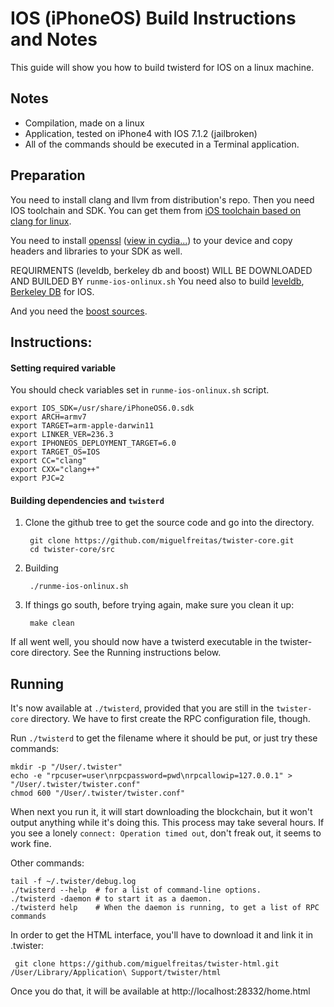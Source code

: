 IOS (iPhoneOS) Build Instructions and Notes
===========================================
This guide will show you how to build twisterd for IOS on a linux machine.

Notes
-----

* Compilation, made on a linux 
* Application, tested on iPhone4 with IOS 7.1.2 (jailbroken)
* All of the commands should be executed in a Terminal application.

Preparation
-----------

You need to install clang and llvm from distribution's repo. Then you need IOS toolchain and SDK.
You can get them from [iOS toolchain based on clang for linux](https://code.google.com/p/ios-toolchain-based-on-clang-for-linux/).

You need to install [openssl](http://cydia.saurik.com/package/openssl/) ([view in cydia...](cydia://package/openssl)) to your
device and copy headers and libraries to your SDK as well.

REQUIRMENTS (leveldb, berkeley db and boost) WILL BE DOWNLOADED AND BUILDED BY `runme-ios-onlinux.sh`
You need also to build [leveldb](http://github.com/google/leveldb), [Berkeley DB](http://download.oracle.com/otn/berkeley-db/db-5.3.28.tar.gz)
for IOS.

And you need the [boost sources](http://www.boost.org/users/download/#live).

Instructions:
-------------

#### Setting required variable

You should check variables set in `runme-ios-onlinux.sh` script.


    export IOS_SDK=/usr/share/iPhoneOS6.0.sdk
    export ARCH=armv7
    export TARGET=arm-apple-darwin11
    export LINKER_VER=236.3
    export IPHONEOS_DEPLOYMENT_TARGET=6.0
    export TARGET_OS=IOS
    export CC="clang"
    export CXX="clang++"
    export PJC=2
#### Building dependencies and `twisterd`

1. Clone the github tree to get the source code and go into the directory.

        git clone https://github.com/miguelfreitas/twister-core.git
        cd twister-core/src

2. Building


        ./runme-ios-onlinux.sh

3. If things go south, before trying again, make sure you clean it up:


        make clean

If all went well, you should now have a twisterd executable in the twister-core directory.
See the Running instructions below.

Running
-------

It's now available at `./twisterd`, provided that you are still in the `twister-core`
directory. We have to first create the RPC configuration file, though.

Run `./twisterd` to get the filename where it should be put, or just try these
commands:

    mkdir -p "/User/.twister"
    echo -e "rpcuser=user\nrpcpassword=pwd\nrpcallowip=127.0.0.1" > "/User/.twister/twister.conf"
    chmod 600 "/User/.twister/twister.conf"

When next you run it, it will start downloading the blockchain, but it won't
output anything while it's doing this. This process may take several hours. If you see a lonely
`connect: Operation timed out`, don't freak out, it seems to work fine.

Other commands:

    tail -f ~/.twister/debug.log
    ./twisterd --help  # for a list of command-line options.
    ./twisterd -daemon # to start it as a daemon.
    ./twisterd help    # When the daemon is running, to get a list of RPC commands

In order to get the HTML interface, you'll have to download it and link it in .twister:

     git clone https://github.com/miguelfreitas/twister-html.git /User/Library/Application\ Support/twister/html

Once you do that, it will be available at http://localhost:28332/home.html

